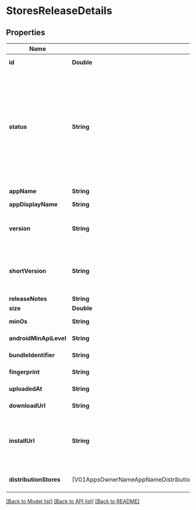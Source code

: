 # StoresReleaseDetails

## Properties
Name | Type | Description | Notes
------------ | ------------- | ------------- | -------------
**id** | **Double** | ID identifying this unique release. | [optional] 
**status** | **String** | OBSOLETE. Will be removed in next version. The availability concept is now replaced with distributed. Any &#39;available&#39; release will be associated with the default distribution group of an app.&lt;/br&gt; The release state.&lt;br&gt; &lt;b&gt;available&lt;/b&gt;: The uploaded release has been distributed.&lt;br&gt; &lt;b&gt;unavailable&lt;/b&gt;: The uploaded release is not visible to the user. &lt;br&gt;  | [optional] 
**appName** | **String** | The app&#39;s name (extracted from the uploaded release). | [optional] 
**appDisplayName** | **String** | The app&#39;s display name. | [optional] 
**version** | **String** | The release&#39;s version.&lt;br&gt; For iOS: CFBundleVersion from info.plist. For Android: android:versionCode from AppManifest.xml.  | [optional] 
**shortVersion** | **String** | The release&#39;s short version.&lt;br&gt; For iOS: CFBundleShortVersionString from info.plist. For Android: android:versionName from AppManifest.xml.  | [optional] 
**releaseNotes** | **String** | The release&#39;s release notes. | [optional] 
**size** | **Double** | The release&#39;s size in bytes. | [optional] 
**minOs** | **String** | The release&#39;s minimum required operating system. | [optional] 
**androidMinApiLevel** | **String** | The release&#39;s minimum required Android API level. | [optional] 
**bundleIdentifier** | **String** | The identifier of the apps bundle. | [optional] 
**fingerprint** | **String** | MD5 checksum of the release binary. | [optional] 
**uploadedAt** | **String** | UTC time in ISO 8601 format of the uploaded time. | [optional] 
**downloadUrl** | **String** | The URL that hosts the binary for this release. | [optional] 
**installUrl** | **String** | The href required to install a release on a mobile device. On iOS devices will be prefixed with &#x60;itms-services://?action&#x3D;download-manifest&amp;url&#x3D;&#x60; | [optional] 
**distributionStores** | [V01AppsOwnerNameAppNameDistributionStoresStoreNameReleasesReleaseIdDistributionStores] | a list of distribution stores that are associated with this release. | [optional] 

[[Back to Model list]](../README.md#documentation-for-models) [[Back to API list]](../README.md#documentation-for-api-endpoints) [[Back to README]](../README.md)


